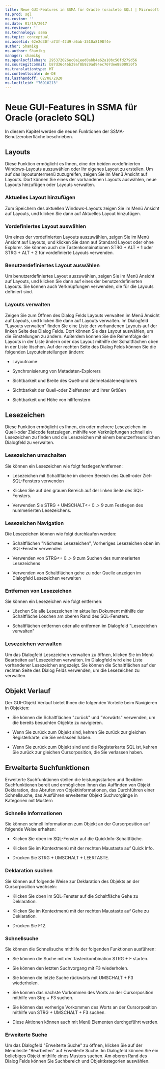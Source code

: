 ```yaml
---
title: Neue GUI-Features in SSMA für Oracle (oracleto SQL) | Microsoft-Dokumentation
ms.prod: sql
ms.custom: ''
ms.date: 01/19/2017
ms.reviewer: ''
ms.technology: ssma
ms.topic: conceptual
ms.assetid: 62e2d30f-a73f-42d9-a6ab-3510a8198f4e
author: Shamikg
ms.author: Shamikg
manager: shamikg
ms.openlocfilehash: 295372026ec0a1eed0abb4e62a10bc56fd279d56
ms.sourcegitcommit: b87d36c46b39af8b929ad94ec707dee8800950f5
ms.translationtype: MT
ms.contentlocale: de-DE
ms.lasthandoff: 02/08/2020
ms.locfileid: "76910213"
---
```

# <a name="new-gui-features-in-ssma-for-oracle-oracletosql"></a>Neue GUI-Features in SSMA für Oracle (oracleto SQL)
In diesem Kapitel werden die neuen Funktionen der SSMA-Benutzeroberfläche beschrieben.  
  
## <a name="layouts"></a>Layouts  
Diese Funktion ermöglicht es Ihnen, eine der beiden vordefinierten Windows-Layouts auszuwählen oder Ihr eigenes Layout zu erstellen. Um auf das layoutuntermenü zuzugreifen, zeigen Sie im Menü Ansicht auf Layouts. Dort können Sie eines der vorhandenen Layouts auswählen, neue Layouts hinzufügen oder Layouts verwalten.  
  
### <a name="add-current-layout"></a>Aktuelles Layout hinzufügen  
Zum Speichern des aktuellen Windows-Layouts zeigen Sie im Menü Ansicht auf Layouts, und klicken Sie dann auf Aktuelles Layout hinzufügen.  
  
### <a name="choose-predefined-layout"></a>Vordefiniertes Layout auswählen  
Um eines der vordefinierten Layouts auszuwählen, zeigen Sie im Menü Ansicht auf Layouts, und klicken Sie dann auf Standard Layout oder ohne Explorer. Sie können auch die Tastenkombinationen STRG + ALT + 1 oder STRG + ALT + 2 für vordefinierte Layouts verwenden.  
  
### <a name="choose-user-defined-layout"></a>Benutzerdefiniertes Layout auswählen  
Um benutzerdefiniertes Layout auszuwählen, zeigen Sie im Menü Ansicht auf Layouts, und klicken Sie dann auf eines der benutzerdefinierten Layouts. Sie können auch Verknüpfungen verwenden, die für die Layouts definiert sind.  
  
### <a name="manage-layouts"></a>Layouts verwalten  
Zeigen Sie zum Öffnen des Dialog Felds Layouts verwalten im Menü Ansicht auf Layouts, und klicken Sie dann auf Layouts verwalten. Im Dialogfeld "Layouts verwalten" finden Sie eine Liste der vorhandenen Layouts auf der linken Seite des Dialog Felds. Dort können Sie das Layout auswählen, um die Einstellungen zu ändern. Außerdem können Sie die Reihenfolge der Layouts in der Liste ändern oder das Layout mithilfe der Schaltflächen oben in der Liste löschen. Auf der rechten Seite des Dialog Felds können Sie die folgenden Layouteinstellungen ändern:  
  
-   Layoutname  
  
-   Synchronisierung von Metadaten-Explorers  
  
-   Sichtbarkeit und Breite des Quell-und zielmetadatenexplorers  
  
-   Sichtbarkeit der Quell-oder Zielfenster und ihrer Größen  
  
-   Sichtbarkeit und Höhe von hilffenstern  
  
## <a name="bookmarks"></a>Lesezeichen  
Diese Funktion ermöglicht es Ihnen, ein oder mehrere Lesezeichen im Quell-oder Zielcode festzulegen, mithilfe von Verknüpfungen schnell ein Lesezeichen zu finden und die Lesezeichen mit einem benutzerfreundlichen Dialogfeld zu verwalten.  
  
### <a name="toggle-bookmark"></a>Lesezeichen umschalten  
Sie können ein Lesezeichen wie folgt festlegen/entfernen:  
  
-   Lesezeichen mit Schaltfläche im oberen Bereich des Quell-oder Ziel-SQL-Fensters verwenden  
  
-   Klicken Sie auf den grauen Bereich auf der linken Seite des SQL-Fensters.  
  
-   Verwenden Sie STRG + UMSCHALT&lt;+ 0..&gt; 9 zum Festlegen des nummerierten Lesezeichens.  
  
### <a name="bookmark-navigation"></a>Lesezeichen Navigation  
Die Lesezeichen können wie folgt durchlaufen werden:  
  
-   Schaltflächen "Nächstes Lesezeichen", Vorheriges Lesezeichen oben im SQL-Fenster verwenden  
  
-   Verwenden von STRG&lt;+ 0..&gt; 9 zum Suchen des nummerierten Lesezeichens  
  
-   Verwenden von Schaltflächen gehe zu oder Quelle anzeigen im Dialogfeld Lesezeichen verwalten  
  
### <a name="removing-bookmark"></a>Entfernen von Lesezeichen  
Sie können ein Lesezeichen wie folgt entfernen:  
  
-   Löschen Sie alle Lesezeichen im aktuellen Dokument mithilfe der Schaltfläche Löschen am oberen Rand des SQL-Fensters.  
  
-   Schaltflächen entfernen oder alle entfernen im Dialogfeld "Lesezeichen verwalten"  
  
### <a name="manage-bookmarks"></a>Lesezeichen verwalten  
Um das Dialogfeld Lesezeichen verwalten zu öffnen, klicken Sie im Menü Bearbeiten auf Lesezeichen verwalten. Im Dialogfeld wird eine Liste vorhandener Lesezeichen angezeigt. Sie können die Schaltflächen auf der rechten Seite des Dialog Felds verwenden, um die Lesezeichen zu verwalten.  
  
## <a name="object-history"></a>Objekt Verlauf  
Der GUI-Objekt Verlauf bietet Ihnen die folgenden Vorteile beim Navigieren in Objekten:  
  
-   Sie können die Schaltflächen "zurück" und "Vorwärts" verwenden, um die bereits besuchten Objekte zu navigieren.  
  
-   Wenn Sie zurück zum Objekt sind, kehren Sie zurück zur gleichen Registerkarte, die Sie verlassen haben.  
  
-   Wenn Sie zurück zum Objekt sind und die Registerkarte SQL ist, kehren Sie zurück zur gleichen Cursorposition, die Sie verlassen haben.  
  
## <a name="advanced-search-capabilities"></a>Erweiterte Suchfunktionen  
Erweiterte Suchfunktionen stellen die leistungsstarken und flexiblen Suchfunktionen bereit und ermöglichen Ihnen das Auffinden von Objekt Deklaration, das Abrufen von Objektinformationen, das Durchführen einer Schnellsuche, das Ausführen erweiterter Objekt Suchvorgänge in Kategorien mit Mustern  
  
### <a name="get-quick-information"></a>Schnelle Informationen  
Sie können schnell Informationen zum Objekt an der Cursorposition auf folgende Weise erhalten:  
  
-   Klicken Sie oben im SQL-Fenster auf die QuickInfo-Schaltfläche.  
  
-   Klicken Sie im Kontextmenü mit der rechten Maustaste auf Quick Info.  
  
-   Drücken Sie STRG + UMSCHALT + LEERTASTE.  
  
### <a name="find-declaration"></a>Deklaration suchen  
Sie können auf folgende Weise zur Deklaration des Objekts an der Cursorposition wechseln:  
  
-   Klicken Sie oben im SQL-Fenster auf die Schaltfläche Gehe zu Deklaration.  
  
-   Klicken Sie im Kontextmenü mit der rechten Maustaste auf Gehe zu Deklaration.  
  
-   Drücken Sie F12.  
  
### <a name="quick-search"></a>Schnellsuche  
Sie können die Schnellsuche mithilfe der folgenden Funktionen ausführen:  
  
-   Sie können die Suche mit der Tastenkombination STRG + F starten.  
  
-   Sie können den letzten Suchvorgang mit F3 wiederholen.  
  
-   Sie können die letzte Suche rückwärts mit UMSCHALT + F3 wiederholen.  
  
-   Sie können das nächste Vorkommen des Worts an der Cursorposition mithilfe von Strg + F3 suchen.  
  
-   Sie können das vorherige Vorkommen des Worts an der Cursorposition mithilfe von STRG + UMSCHALT + F3 suchen.  
  
-   Diese Aktionen können auch mit Menü Elementen durchgeführt werden.  
  
### <a name="advanced-search"></a>Erweiterte Suche  
Um das Dialogfeld "Erweiterte Suche" zu öffnen, klicken Sie auf der Menüleiste "Bearbeiten" auf Erweiterte Suche. Im Dialogfeld können Sie ein beliebiges Objekt mithilfe eines Musters suchen. Am oberen Rand des Dialog Felds können Sie Suchbereich und Objektkategorien auswählen.  
  
